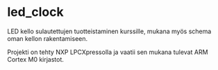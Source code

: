 # led_clock

LED kello sulautettujen tuotteistaminen kurssille, mukana myös schema oman kellon rakentamiseen.

Projekti on tehty NXP LPCXpressolla ja vaatii sen mukana tulevat ARM Cortex M0 kirjastot.
